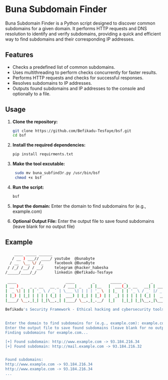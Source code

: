 # Buna Subdomain Finder

Buna Subdomain Finder is a Python script designed to discover common subdomains for a given domain. It performs HTTP requests and DNS resolution to identify and verify subdomains, providing a quick and efficient way to find subdomains and their corresponding IP addresses.

## Features

- Checks a predefined list of common subdomains.
- Uses multithreading to perform checks concurrently for faster results.
- Performs HTTP requests and checks for successful responses.
- Resolves subdomains to IP addresses.
- Outputs found subdomains and IP addresses to the console and optionally to a file.

## Usage

1. **Clone the repository:**
    ```sh
    git clone https://github.com/Befikadu-Tesfaye/bsf.git
    cd bsf
    ```

2. **Install the required dependencies:**
    ```sh
    pip install requirments.txt
    ```
3. **Make the tool excutable:**
    ```sh
     sudo mv buna_subfind3r.py /usr/bin/bsf
     chmod +x bsf
4. **Run the script:**
    ```sh
    bsf
    ```

5. **Input the domain:**
    Enter the domain to find subdomains for (e.g., example.com)

6. **Optional Output File:**
    Enter the output file to save found subdomains (leave blank for no output file)

## Example

```sh
    ____ _____ ______
   / __ ) ___// ____/ youtube  @bunabyte
  / __  \__ \/ /_     facebook @BunaByte
 / /_/ /__/ / __/     telegram @hacker_habesha
/_____/____/_/        linkedin @Befikadu-Tesfaye

 ____                      ____        _       _____ _           _           
| __ ) _   _ _ __   __ _  / ___| _   _| |__   |  ___(_)_ __   __| | ___ _ __ 
|  _ \| | | | '_ \ / _` | \___ \| | | | '_ \  | |_  | | '_ \ / _` |/ _ \ '__|
| |_) | |_| | | | | (_| |  ___) | |_| | |_) | |  _| | | | | | (_| |  __/ |   
|____/ \__,_|_| |_|\__,_| |____/ \__,_|_.__/  |_|   |_|_| |_|\__,_|\___|_|   
  
Befikadu's Security Framework - Ethical hacking and cybersecurity tools.

    
Enter the domain to find subdomains for (e.g., example.com): example.com
Enter the output file to save found subdomains (leave blank for no output file): subdomains.txt
Finding subdomains for example.com...

[+] Found subdomain: http://www.example.com -> 93.184.216.34
[+] Found subdomain: http://mail.example.com -> 93.184.216.32


Found subdomains:
http://www.example.com -> 93.184.216.34
http://www.example.com -> 93.184.216.34
...
```

